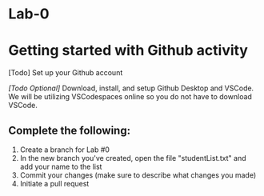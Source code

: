 # Lab-0
# Getting started with Github activity

[Todo] Set up your Github account

*[Todo Optional]* Download, install, and setup Github Desktop and VSCode. We will be utilizing VSCodespaces online so you do not have to download VSCode. 

## Complete the following:
1. Create a branch for Lab #0
2. In the new branch you've created, open the file "studentList.txt" and add your name to the list
3. Commit your changes (make sure to describe what changes you made) 
4. Initiate a pull request 
